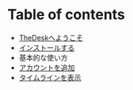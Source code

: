 # Table of contents

* [TheDeskへようこそ](README.md)
* [インストールする](INSTALL.md)
* 基本的な使い方
 * [アカウントを追加](account/ADD.md)
 * [タイムラインを表示](timeline/VIEW.md)
